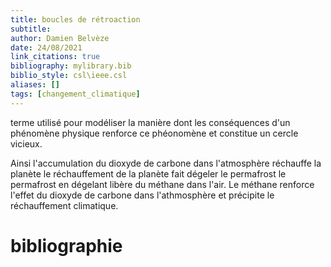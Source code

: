 ```yaml
---
title: boucles de rétroaction
subtitle:
author: Damien Belvèze
date: 24/08/2021
link_citations: true
bibliography: mylibrary.bib
biblio_style: csl\ieee.csl
aliases: []
tags: [changement_climatique]
---
```


terme utilisé pour modéliser la manière dont les conséquences d'un phénomène physique renforce ce phéonomène et constitue un cercle vicieux. 

Ainsi l'accumulation du dioxyde de carbone dans l'atmosphère réchauffe la planète
le réchauffement de la planète fait dégeler le permafrost
le permafrost en dégelant libère du méthane dans l'air. 
Le méthane renforce l'effet du dioxyde de carbone dans l'athmosphère et précipite le réchauffement climatique.


# bibliographie

